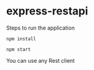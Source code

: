 # express-restapi

Steps to run the application

`npm install`

`npm start`

You can use any Rest client


